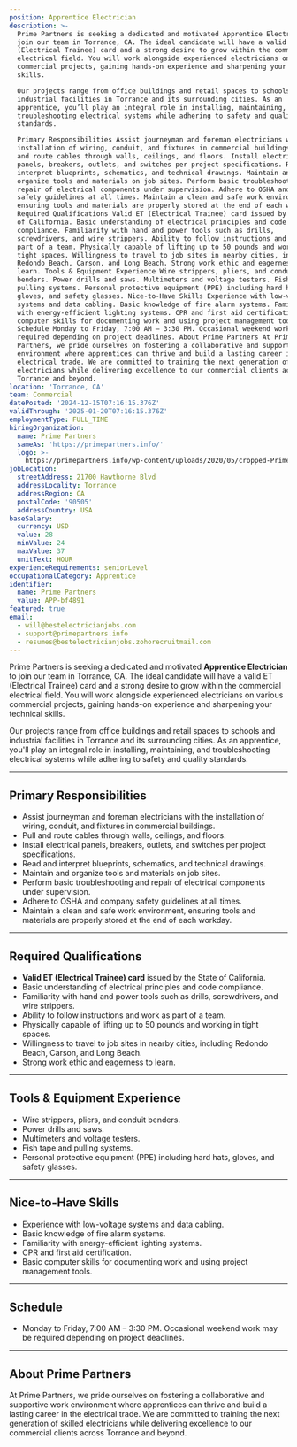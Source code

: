 ```yaml
---
position: Apprentice Electrician
description: >-
  Prime Partners is seeking a dedicated and motivated Apprentice Electrician to
  join our team in Torrance, CA. The ideal candidate will have a valid ET
  (Electrical Trainee) card and a strong desire to grow within the commercial
  electrical field. You will work alongside experienced electricians on various
  commercial projects, gaining hands-on experience and sharpening your technical
  skills.

  Our projects range from office buildings and retail spaces to schools and
  industrial facilities in Torrance and its surrounding cities. As an
  apprentice, you’ll play an integral role in installing, maintaining, and
  troubleshooting electrical systems while adhering to safety and quality
  standards.

  Primary Responsibilities Assist journeyman and foreman electricians with the
  installation of wiring, conduit, and fixtures in commercial buildings. Pull
  and route cables through walls, ceilings, and floors. Install electrical
  panels, breakers, outlets, and switches per project specifications. Read and
  interpret blueprints, schematics, and technical drawings. Maintain and
  organize tools and materials on job sites. Perform basic troubleshooting and
  repair of electrical components under supervision. Adhere to OSHA and company
  safety guidelines at all times. Maintain a clean and safe work environment,
  ensuring tools and materials are properly stored at the end of each workday.
  Required Qualifications Valid ET (Electrical Trainee) card issued by the State
  of California. Basic understanding of electrical principles and code
  compliance. Familiarity with hand and power tools such as drills,
  screwdrivers, and wire strippers. Ability to follow instructions and work as
  part of a team. Physically capable of lifting up to 50 pounds and working in
  tight spaces. Willingness to travel to job sites in nearby cities, including
  Redondo Beach, Carson, and Long Beach. Strong work ethic and eagerness to
  learn. Tools & Equipment Experience Wire strippers, pliers, and conduit
  benders. Power drills and saws. Multimeters and voltage testers. Fish tape and
  pulling systems. Personal protective equipment (PPE) including hard hats,
  gloves, and safety glasses. Nice-to-Have Skills Experience with low-voltage
  systems and data cabling. Basic knowledge of fire alarm systems. Familiarity
  with energy-efficient lighting systems. CPR and first aid certification. Basic
  computer skills for documenting work and using project management tools.
  Schedule Monday to Friday, 7:00 AM – 3:30 PM. Occasional weekend work may be
  required depending on project deadlines. About Prime Partners At Prime
  Partners, we pride ourselves on fostering a collaborative and supportive work
  environment where apprentices can thrive and build a lasting career in the
  electrical trade. We are committed to training the next generation of skilled
  electricians while delivering excellence to our commercial clients across
  Torrance and beyond.
location: 'Torrance, CA'
team: Commercial
datePosted: '2024-12-15T07:16:15.376Z'
validThrough: '2025-01-20T07:16:15.376Z'
employmentType: FULL_TIME
hiringOrganization:
  name: Prime Partners
  sameAs: 'https://primepartners.info/'
  logo: >-
    https://primepartners.info/wp-content/uploads/2020/05/cropped-Prime-Partners-Logo-NO-BG-1-1.png
jobLocation:
  streetAddress: 21700 Hawthorne Blvd
  addressLocality: Torrance
  addressRegion: CA
  postalCode: '90505'
  addressCountry: USA
baseSalary:
  currency: USD
  value: 28
  minValue: 24
  maxValue: 37
  unitText: HOUR
experienceRequirements: seniorLevel
occupationalCategory: Apprentice
identifier:
  name: Prime Partners
  value: APP-bf4891
featured: true
email:
  - will@bestelectricianjobs.com
  - support@primepartners.info
  - resumes@bestelectricianjobs.zohorecruitmail.com
---
```


Prime Partners is seeking a dedicated and motivated **Apprentice Electrician** to join our team in Torrance, CA. The ideal candidate will have a valid ET (Electrical Trainee) card and a strong desire to grow within the commercial electrical field. You will work alongside experienced electricians on various commercial projects, gaining hands-on experience and sharpening your technical skills.  

Our projects range from office buildings and retail spaces to schools and industrial facilities in Torrance and its surrounding cities. As an apprentice, you'll play an integral role in installing, maintaining, and troubleshooting electrical systems while adhering to safety and quality standards.  

---

## Primary Responsibilities  
- Assist journeyman and foreman electricians with the installation of wiring, conduit, and fixtures in commercial buildings.  
- Pull and route cables through walls, ceilings, and floors.  
- Install electrical panels, breakers, outlets, and switches per project specifications.  
- Read and interpret blueprints, schematics, and technical drawings.  
- Maintain and organize tools and materials on job sites.  
- Perform basic troubleshooting and repair of electrical components under supervision.  
- Adhere to OSHA and company safety guidelines at all times.  
- Maintain a clean and safe work environment, ensuring tools and materials are properly stored at the end of each workday.  

---

## Required Qualifications  
- **Valid ET (Electrical Trainee) card** issued by the State of California.  
- Basic understanding of electrical principles and code compliance.  
- Familiarity with hand and power tools such as drills, screwdrivers, and wire strippers.  
- Ability to follow instructions and work as part of a team.  
- Physically capable of lifting up to 50 pounds and working in tight spaces.  
- Willingness to travel to job sites in nearby cities, including Redondo Beach, Carson, and Long Beach.  
- Strong work ethic and eagerness to learn.  

---

## Tools & Equipment Experience  
- Wire strippers, pliers, and conduit benders.  
- Power drills and saws.  
- Multimeters and voltage testers.  
- Fish tape and pulling systems.  
- Personal protective equipment (PPE) including hard hats, gloves, and safety glasses.  

---

## Nice-to-Have Skills  
- Experience with low-voltage systems and data cabling.  
- Basic knowledge of fire alarm systems.  
- Familiarity with energy-efficient lighting systems.  
- CPR and first aid certification.  
- Basic computer skills for documenting work and using project management tools.  

---

## Schedule  
- Monday to Friday, 7:00 AM – 3:30 PM. Occasional weekend work may be required depending on project deadlines.  

---

## About Prime Partners  
At Prime Partners, we pride ourselves on fostering a collaborative and supportive work environment where apprentices can thrive and build a lasting career in the electrical trade. We are committed to training the next generation of skilled electricians while delivering excellence to our commercial clients across Torrance and beyond.  
